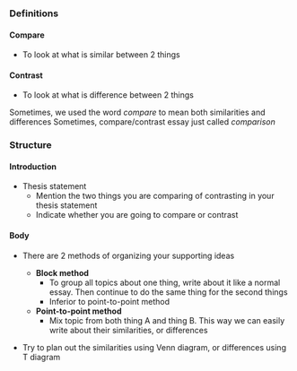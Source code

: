 ### Definitions

#### Compare
- To look at what is similar between 2 things

#### Contrast
- To look at what is difference between 2 things

Sometimes, we used the word *compare* to mean both similarities and differences
Sometimes, compare/contrast essay just called *comparison*

### Structure

#### Introduction
- Thesis statement
	- Mention the two things you are comparing of contrasting in your thesis statement
	- Indicate whether you are going to compare or contrast 

#### Body
- There are 2 methods of organizing your supporting ideas
	- **Block method**
		- To group all topics about one thing, write about it like a normal essay. Then continue to do the same thing for the second things
		- Inferior to point-to-point method
	- **Point-to-point method**
		- Mix topic from both thing A and thing B. This way we can easily write about their similarities, or differences

- Try to plan out the similarities using Venn diagram, or differences using T diagram
